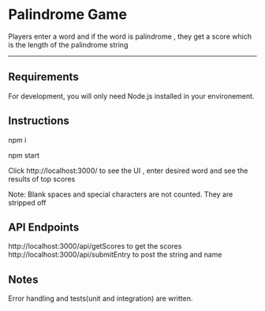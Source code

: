 # Palindrome Game
Players enter a word and if the word is palindrome , they get a score which is the length of the palindrome string


---
## Requirements

For development, you will only need Node.js installed in your environement.

## Instructions

npm i

npm start

Click http://localhost:3000/ to see the UI , enter desired word and see the results of top scores

Note: Blank spaces and special characters are not counted. They are stripped off

## API Endpoints
http://localhost:3000/api/getScores to get the scores 
http://localhost:3000/api/submitEntry to post the string and name

## Notes
Error handling and tests(unit and integration) are written. 
